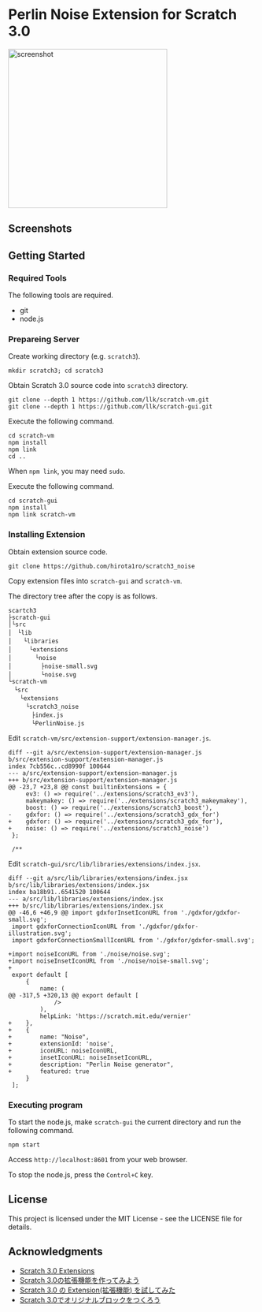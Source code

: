 # Perlin Noise Extension for Scratch 3.0

<img width="323" alt="screenshot" src="https://user-images.githubusercontent.com/45020018/82853148-dd227380-9f3f-11ea-8e74-4664a80656cd.png">

## Screenshots







## Getting Started

### Required Tools

The following tools are required.
* git
* node.js

### Prepareing Server

Create working directory (e.g. `scratch3`).
```
mkdir scratch3; cd scratch3
```

Obtain Scratch 3.0 source code into `scratch3` directory.
```
git clone --depth 1 https://github.com/llk/scratch-vm.git
git clone --depth 1 https://github.com/llk/scratch-gui.git
```
Execute the following command.
```
cd scratch-vm
npm install
npm link
cd ..
```
When `npm link`, you may need `sudo`.

Execute the following command.
```
cd scratch-gui
npm install
npm link scratch-vm
```

### Installing Extension

Obtain extension source code.
```
git clone https://github.com/hirota1ro/scratch3_noise
```
Copy extension files into `scratch-gui` and `scratch-vm`.

The directory tree after the copy is as follows.
```
scartch3
├scratch-gui
│└src
│　└lib
│　　└libraries
│　　　└extensions
│　　　　└noise
│　　　　　├noise-small.svg
│　　　　　└noise.svg
└scratch-vm
　└src
　　└extensions
　　　└scratch3_noise
　　　　├index.js
　　　　└PerlinNoise.js
```
Edit `scratch-vm/src/extension-support/extension-manager.js`.
```
diff --git a/src/extension-support/extension-manager.js b/src/extension-support/extension-manager.js
index 7cb556c..cd8990f 100644
--- a/src/extension-support/extension-manager.js
+++ b/src/extension-support/extension-manager.js
@@ -23,7 +23,8 @@ const builtinExtensions = {
     ev3: () => require('../extensions/scratch3_ev3'),
     makeymakey: () => require('../extensions/scratch3_makeymakey'),
     boost: () => require('../extensions/scratch3_boost'),
-    gdxfor: () => require('../extensions/scratch3_gdx_for')
+    gdxfor: () => require('../extensions/scratch3_gdx_for'),
+    noise: () => require('../extensions/scratch3_noise')
 };
 
 /**
```
Edit `scratch-gui/src/lib/libraries/extensions/index.jsx`.
```
diff --git a/src/lib/libraries/extensions/index.jsx b/src/lib/libraries/extensions/index.jsx
index ba18b91..6541520 100644
--- a/src/lib/libraries/extensions/index.jsx
+++ b/src/lib/libraries/extensions/index.jsx
@@ -46,6 +46,9 @@ import gdxforInsetIconURL from './gdxfor/gdxfor-small.svg';
 import gdxforConnectionIconURL from './gdxfor/gdxfor-illustration.svg';
 import gdxforConnectionSmallIconURL from './gdxfor/gdxfor-small.svg';
 
+import noiseIconURL from './noise/noise.svg';
+import noiseInsetIconURL from './noise/noise-small.svg';
+
 export default [
     {
         name: (
@@ -317,5 +320,13 @@ export default [
             />
         ),
         helpLink: 'https://scratch.mit.edu/vernier'
+    },
+    {
+        name: "Noise",
+        extensionId: 'noise',
+        iconURL: noiseIconURL,
+        insetIconURL: noiseInsetIconURL,
+        description: "Perlin Noise generator",
+        featured: true
     }
 ];
```

### Executing program

To start the node.js, make `scratch-gui` the current directory and run the following command.
```
npm start
```

Access `http://localhost:8601` from your web browser.

To stop the node.js, press the `Control+C` key.

## License

This project is licensed under the MIT License - see the LICENSE file for details.

## Acknowledgments

* [Scratch 3.0 Extensions](https://github.com/LLK/scratch-vm/blob/develop/docs/extensions.md)
* [Scratch 3.0の拡張機能を作ってみよう](https://ja.scratch-wiki.info/wiki/Scratch_3.0の拡張機能を作ってみよう)
* [Scratch 3.0 の Extension(拡張機能) を試してみた](https://blog.champierre.com/1133)
* [Scratch 3.0でオリジナルブロックをつくろう](https://qiita.com/Hiroyuki_OSAKI/items/a46e1c881d3aed4661f7)
